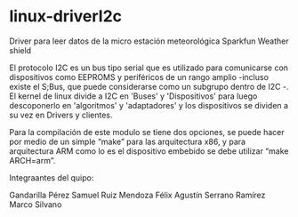 # linux-driverI2c
Driver para leer datos de la micro estación meteorológica Sparkfun Weather shield

El protocolo I2C es un bus tipo serial que es utilizado para comunicarse con dispositivos como EEPROMS y periféricos de un rango amplio -incluso existe el S;Bus, que puede considerarse como un subgrupo dentro de I2C -. El kernel de linux divide a I2C en 'Buses' y 'Dispositivos' para luego descoponerlo en 'algoritmos' y 'adaptadores' y los dispositivos se dividen a su vez en Drivers y clientes.

Para la compilación de este modulo se tiene dos opciones, se puede hacer por medio de un simple “make” para las arquitectura x86, y para arquitectura ARM como lo es el dispositivo embebido se debe utilizar “make ARCH=arm”.

Integraantes del quipo:

Gandarilla Pérez Samuel
Ruiz Mendoza Félix Agustín
Serrano Ramírez Marco Silvano
